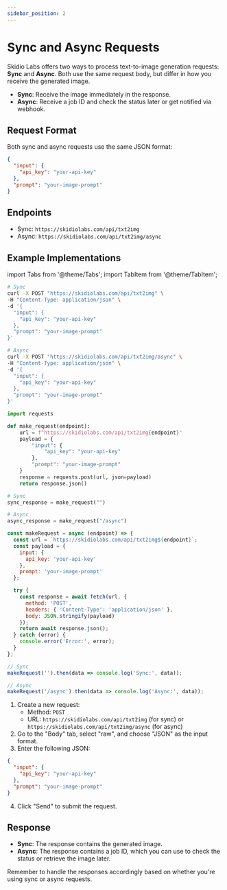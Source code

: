 ```yaml
---
sidebar_position: 2
---
```


# Sync and Async Requests

Skidio Labs offers two ways to process text-to-image generation requests: **Sync** and **Async**. Both use the same request body, but differ in how you receive the generated image.

- **Sync**: Receive the image immediately in the response.
- **Async**: Receive a job ID and check the status later or get notified via webhook.

## Request Format

Both sync and async requests use the same JSON format:

```json
{
  "input": {
    "api_key": "your-api-key"
  },
  "prompt": "your-image-prompt"
}
```

## Endpoints

- Sync: `https://skidiolabs.com/api/txt2img`
- Async: `https://skidiolabs.com/api/txt2img/async`

## Example Implementations

import Tabs from '@theme/Tabs';
import TabItem from '@theme/TabItem';

<Tabs>
  <TabItem value="curl" label="cURL" default>

```bash
# Sync
curl -X POST "https://skidiolabs.com/api/txt2img" \
-H "Content-Type: application/json" \
-d '{
  "input": {
    "api_key": "your-api-key"
  },
  "prompt": "your-image-prompt"
}'

# Async
curl -X POST "https://skidiolabs.com/api/txt2img/async" \
-H "Content-Type: application/json" \
-d '{
  "input": {
    "api_key": "your-api-key"
  },
  "prompt": "your-image-prompt"
}'
```

  </TabItem>
  <TabItem value="python" label="Python">

```python
import requests

def make_request(endpoint):
    url = f"https://skidiolabs.com/api/txt2img{endpoint}"
    payload = {
        "input": {
            "api_key": "your-api-key"
        },
        "prompt": "your-image-prompt"
    }
    response = requests.post(url, json=payload)
    return response.json()

# Sync
sync_response = make_request("")

# Async
async_response = make_request("/async")
```

  </TabItem>
  <TabItem value="javascript" label="JavaScript">

```javascript
const makeRequest = async (endpoint) => {
  const url = `https://skidiolabs.com/api/txt2img${endpoint}`;
  const payload = {
    input: {
      api_key: 'your-api-key'
    },
    prompt: 'your-image-prompt'
  };

  try {
    const response = await fetch(url, {
      method: 'POST',
      headers: { 'Content-Type': 'application/json' },
      body: JSON.stringify(payload)
    });
    return await response.json();
  } catch (error) {
    console.error('Error:', error);
  }
};

// Sync
makeRequest('').then(data => console.log('Sync:', data));

// Async
makeRequest('/async').then(data => console.log('Async:', data));
```

  </TabItem>
  <TabItem value="postman" label="Postman">

1. Create a new request:
   - Method: `POST`
   - URL: `https://skidiolabs.com/api/txt2img` (for sync) or `https://skidiolabs.com/api/txt2img/async` (for async)
2. Go to the "Body" tab, select "raw", and choose "JSON" as the input format.
3. Enter the following JSON:
```json
{
  "input": {
    "api_key": "your-api-key"
  },
  "prompt": "your-image-prompt"
}
```
4. Click "Send" to submit the request.

  </TabItem>
</Tabs>

## Response

- **Sync**: The response contains the generated image.
- **Async**: The response contains a job ID, which you can use to check the status or retrieve the image later.

Remember to handle the responses accordingly based on whether you're using sync or async requests.